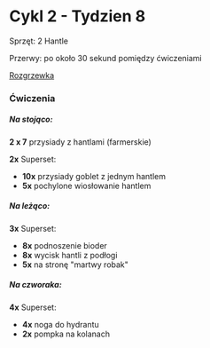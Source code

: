 # Cykl 2 - Tydzien 8

Sprzęt: 2 Hantle

Przerwy: po około 30 sekund pomiędzy ćwiczeniami

[Rozgrzewka](rozgrzewka.md)

### Ćwiczenia

##### Na stojąco:

**2 x 7** przysiady z hantlami (farmerskie)

**2x** Superset:

- **10x** przysiady goblet z jednym hantlem
- **5x** pochylone wiosłowanie hantlem

##### Na leżąco:

**3x** Superset:

- **8x** podnoszenie bioder  
- **8x** wycisk hantli z podłogi
- **5x** na stronę "martwy robak"

##### Na czworaka:

**4x** Superset:

- **4x** noga do hydrantu
- **2x** pompka na kolanach
